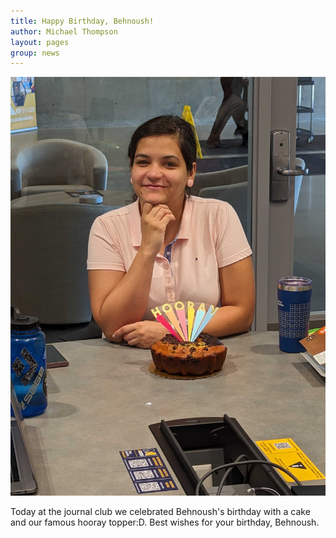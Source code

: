 ```yaml
---
title: Happy Birthday, Behnoush! 
author: Michael Thompson 
layout: pages
group: news
---
```


<span class="image fit"><img src="/images/2023-09-08-Behnoush-Birthday.jpg" alt="" class="img-responsive"></span>

Today at the journal club we celebrated Behnoush's birthday with a cake and our famous hooray topper:D. Best wishes for your birthday, Behnoush. 